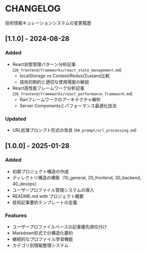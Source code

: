 # CHANGELOG

技術情報キュレーションシステムの変更履歴

## [1.1.0] - 2024-08-28

### Added
- React状態管理パターン分析記事 (`20_frontend/frameworks/react_state_management.md`)
  - localStorage vs Context/Redux/Zustand比較
  - 技術的制約と適切な使用場面の解説
- React高性能フレームワーク分析記事 (`20_frontend/frameworks/react_performance_framework.md`)
  - Rariフレームワークのアーキテクチャ解析
  - Server Componentsとパフォーマンス最適化技法

### Updated
- URL処理プロンプト形式の改良 (`90_prompt/url_processing.md`)

## [1.0.0] - 2025-01-28

### Added
- 初期プロジェクト構造の作成
- ディレクトリ構造の構築（10_general, 20_frontend, 30_backend, 40_devops）
- ユーザープロファイル管理システムの導入
- README.md with プロジェクト概要
- 技術記事要約テンプレートの定義

### Features
- ユーザープロファイルベースの記事優先順位付け
- Markdown形式での構造化要約
- 継続的なプロファイル学習機能
- カテゴリ別情報整理システム